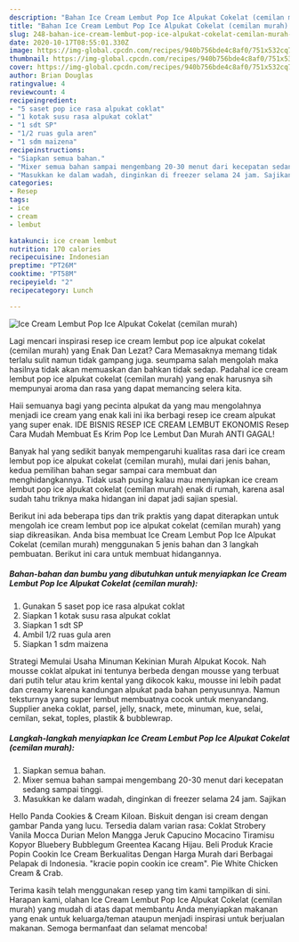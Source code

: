 ```yaml
---
description: "Bahan Ice Cream Lembut Pop Ice Alpukat Cokelat (cemilan murah) | Cara Masak Ice Cream Lembut Pop Ice Alpukat Cokelat (cemilan murah) Yang Enak Dan Lezat"
title: "Bahan Ice Cream Lembut Pop Ice Alpukat Cokelat (cemilan murah) | Cara Masak Ice Cream Lembut Pop Ice Alpukat Cokelat (cemilan murah) Yang Enak Dan Lezat"
slug: 248-bahan-ice-cream-lembut-pop-ice-alpukat-cokelat-cemilan-murah-cara-masak-ice-cream-lembut-pop-ice-alpukat-cokelat-cemilan-murah-yang-enak-dan-lezat
date: 2020-10-17T08:55:01.330Z
image: https://img-global.cpcdn.com/recipes/940b756bde4c8af0/751x532cq70/ice-cream-lembut-pop-ice-alpukat-cokelat-cemilan-murah-foto-resep-utama.jpg
thumbnail: https://img-global.cpcdn.com/recipes/940b756bde4c8af0/751x532cq70/ice-cream-lembut-pop-ice-alpukat-cokelat-cemilan-murah-foto-resep-utama.jpg
cover: https://img-global.cpcdn.com/recipes/940b756bde4c8af0/751x532cq70/ice-cream-lembut-pop-ice-alpukat-cokelat-cemilan-murah-foto-resep-utama.jpg
author: Brian Douglas
ratingvalue: 4
reviewcount: 4
recipeingredient:
- "5 saset pop ice rasa alpukat coklat"
- "1 kotak susu rasa alpukat coklat"
- "1 sdt SP"
- "1/2 ruas gula aren"
- "1 sdm maizena"
recipeinstructions:
- "Siapkan semua bahan."
- "Mixer semua bahan sampai mengembang 20-30 menut dari kecepatan sedang sampai tinggi."
- "Masukkan ke dalam wadah, dinginkan di freezer selama 24 jam. Sajikan"
categories:
- Resep
tags:
- ice
- cream
- lembut

katakunci: ice cream lembut 
nutrition: 170 calories
recipecuisine: Indonesian
preptime: "PT26M"
cooktime: "PT58M"
recipeyield: "2"
recipecategory: Lunch

---
```



![Ice Cream Lembut Pop Ice Alpukat Cokelat (cemilan murah)](https://img-global.cpcdn.com/recipes/940b756bde4c8af0/751x532cq70/ice-cream-lembut-pop-ice-alpukat-cokelat-cemilan-murah-foto-resep-utama.jpg)

Lagi mencari inspirasi resep ice cream lembut pop ice alpukat cokelat (cemilan murah) yang Enak Dan Lezat? Cara Memasaknya memang tidak terlalu sulit namun tidak gampang juga. seumpama salah mengolah maka hasilnya tidak akan memuaskan dan bahkan tidak sedap. Padahal ice cream lembut pop ice alpukat cokelat (cemilan murah) yang enak harusnya sih mempunyai aroma dan rasa yang dapat memancing selera kita.

Haii semuanya bagi yang pecinta alpukat da yang mau mengolahnya menjadi ice cream yang enak kali ini ika berbagi resep ice cream alpukat yang super enak. IDE BISNIS RESEP ICE CREAM LEMBUT EKONOMIS Resep Cara Mudah Membuat Es Krim Pop Ice Lembut Dan Murah ANTI GAGAL!

Banyak hal yang sedikit banyak mempengaruhi kualitas rasa dari ice cream lembut pop ice alpukat cokelat (cemilan murah), mulai dari jenis bahan, kedua pemilihan bahan segar sampai cara membuat dan menghidangkannya. Tidak usah pusing kalau mau menyiapkan ice cream lembut pop ice alpukat cokelat (cemilan murah) enak di rumah, karena asal sudah tahu triknya maka hidangan ini dapat jadi sajian spesial.


Berikut ini ada beberapa tips dan trik praktis yang dapat diterapkan untuk mengolah ice cream lembut pop ice alpukat cokelat (cemilan murah) yang siap dikreasikan. Anda bisa membuat Ice Cream Lembut Pop Ice Alpukat Cokelat (cemilan murah) menggunakan 5 jenis bahan dan 3 langkah pembuatan. Berikut ini cara untuk membuat hidangannya.

<!--inarticleads1-->

##### Bahan-bahan dan bumbu yang dibutuhkan untuk menyiapkan Ice Cream Lembut Pop Ice Alpukat Cokelat (cemilan murah):

1. Gunakan 5 saset pop ice rasa alpukat coklat
1. Siapkan 1 kotak susu rasa alpukat coklat
1. Siapkan 1 sdt SP
1. Ambil 1/2 ruas gula aren
1. Siapkan 1 sdm maizena


Strategi Memulai Usaha Minuman Kekinian Murah Alpukat Kocok. Nah mousse coklat alpukat ini tentunya berbeda dengan mousse yang terbuat dari putih telur atau krim kental yang dikocok kaku, mousse ini lebih padat dan creamy karena kandungan alpukat pada bahan penyusunnya. Namun teksturnya yang super lembut membuatnya cocok untuk menyandang. Supplier aneka coklat, parsel, jelly, snack, mete, minuman, kue, selai, cemilan, sekat, toples, plastik &amp; bubblewrap. 

<!--inarticleads2-->

##### Langkah-langkah menyiapkan Ice Cream Lembut Pop Ice Alpukat Cokelat (cemilan murah):

1. Siapkan semua bahan.
1. Mixer semua bahan sampai mengembang 20-30 menut dari kecepatan sedang sampai tinggi.
1. Masukkan ke dalam wadah, dinginkan di freezer selama 24 jam. Sajikan


Hello Panda Cookies &amp; Cream Kiloan. Biskuit dengan isi cream dengan gambar Panda yang lucu. Tersedia dalam varian rasa: Coklat Strobery Vanila Mocca Durian Melon Mangga Jeruk Capucino Mocacino Tiramisu Kopyor Bluebery Bubblegum Greentea Kacang Hijau. Beli Produk Kracie Popin Cookin Ice Cream Berkualitas Dengan Harga Murah dari Berbagai Pelapak di Indonesia. &#34;kracie popin cookin ice cream&#34;. Pie White Chicken Cream &amp; Crab. 

Terima kasih telah menggunakan resep yang tim kami tampilkan di sini. Harapan kami, olahan Ice Cream Lembut Pop Ice Alpukat Cokelat (cemilan murah) yang mudah di atas dapat membantu Anda menyiapkan makanan yang enak untuk keluarga/teman ataupun menjadi inspirasi untuk berjualan makanan. Semoga bermanfaat dan selamat mencoba!
